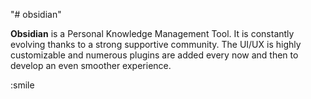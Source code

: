 "# obsidian" 

__Obsidian__ is a Personal Knowledge Management Tool.
It is constantly evolving thanks to a strong supportive community. The UI/UX is highly customizable and numerous plugins are added every now and then to develop an even smoother experience.

:smile